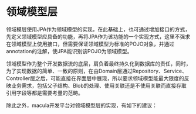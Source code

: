 # 领域模型层

领域模层使用JPA作为领域模型的实现，在此基础上，也可通过增加接口的方式，先定义领域模型应具备的功能，再将JPA作为该功能的一个实现方式，这里不强求在领域模型上使用接口，但需要保证领域模型为标准的POJO对象，并通过annotation的注解，使JPA能识别该POJO为领域模型。

领域模型作为整个开发数据流的底层，肩负着最终持久化到数据库的责任，同时，为了实现数据的简单、一致的原则，在由Domain层通过Repository、Service、Controller层之后，可能直接在界面层中展现，所以要求领域模型能最大限度的反映业务需求，包括父子结构、Blob的处理、使用关联还是不使用关联而直接存取引用字段等都是需要考量的范畴。

除此之外，macula开发平台对领域模型层的实现，有如下的建议：

